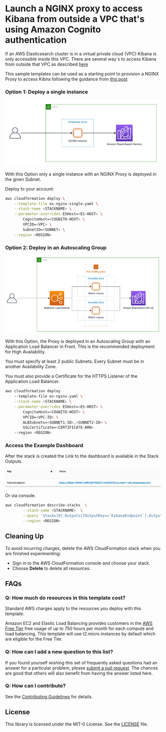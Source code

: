 # Launch a NGINX proxy to access Kibana from outside a VPC that's using Amazon Cognito authentication

If an AWS Elasticsearch cluster is in a virtual private cloud (VPC) Kibana is only accessible inside this VPC.
There are several way´s to access Kibana from outside that VPC as described [here](https://aws.amazon.com/de/premiumsupport/knowledge-center/kibana-outside-vpc-cognito-elasticsearch/)

This sample templates can be used as a starting point to provision a NGINX Proxy to access Kibna following the guidance from [this post](https://aws.amazon.com/premiumsupport/knowledge-center/kibana-outside-vpc-nginx-elasticsearch/)

### Option 1: Deploy a single instance

![Single Instance deployment](img/NGINX-Single.png)

With this Option only a single instance with an NGINX Proxy is deployed in the given Subnet.

Deploy to your account:

```bash
aws cloudformation deploy \
    --template-file es-nginx-single.yaml \
    --stack-name <STACKNAME> \
    --parameter-overrides ESHost=<ES-HOST> \
        CognitoHost=<COGNITO-HOST> \
        VPCID=<VPC> \
        SubnetID=<SUBNET> \
    --region <REGION>
```

### Option 2: Deploy in an Autoscaling Group

![ASG deployment](img/NGINX-ALB.png)

With this Option, the Proxy is deployed in an Autoscaling Group with an Application Load Balancer in Front. This is the recommended deployment 
for High Availability.

You must specify at least 2 public Subnets. Every Subnet must be in another Availability Zone.

You must also provide a Certificate for the HTTPS Listener of the Application Load Balancer.

```bash
aws cloudformation deploy
    --template-file es-nginx.yaml \
    --stack-name <STACKNAME> \
    --parameter-overrides ESHost=<ES-HOST> \
        CognitoHost=<COGNITO-HOST> \
        VPCID=<VPC-ID> \
        ALBSubnets=<SUBNET1-ID>,<SUBNET2-ID> \
        SSLCertificate=<CERTIFICATE-ARN>
    --region <REGION>
```

### Access the Example Dashboard

After the stack is created the Link to the dashboard is available in the Stack Outputs.

![AWS CloudFormation outputs](img/cfn-output.png)

Or via console.

```bash
aws cloudformation describe-stacks  \
        --stack-name <STACKNAME>  \
        --query 'Stacks[0].Outputs[?OutputKey==`KibanaEndpoint`].OutputValue' \
        --region <REGION>   
```

## Cleaning Up

To avoid incurring charges, delete the AWS CloudFormation stack when you are finished experimenting:

* Sign in to the AWS CloudFormation console and choose your stack.
* Choose **Delete** to delete all resources.

## FAQs
### Q: How much do resources in this template cost?

Standard AWS charges apply to the resources you deploy with this template.

Amazon EC2 and Elastic Load Balancing provides customers in the [AWS Free Tier](https://aws.amazon.com/free/) free usage of up to 750 hours per month for each compute and load balancing.
This template will use t2.micro instances by default which are eligible for the Free Tier. 

### Q: How can I add a new question to this list?

If you found yourself wishing this set of frequently asked questions had an answer for a particular problem, please [submit a pull request](https://help.github.com/articles/creating-a-pull-request-from-a-fork/). The chances are good that others will also benefit from having the answer listed here.

### Q: How can I contribute?

See the [Contributing Guidelines](CONTRIBUTING.md) for details.

## License

This library is licensed under the MIT-0 License. See the [LICENSE](LICENSE) file.